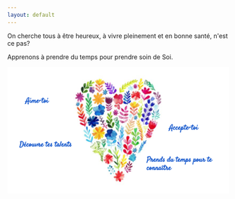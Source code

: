 ```yaml
---
layout: default
---
```

On cherche tous à être heureux, à vivre pleinement et en bonne santé, n'est ce pas?

Apprenons à prendre du temps pour prendre soin de Soi.


![un ceur en fleurs](/assets/images/flower_heart.png)

